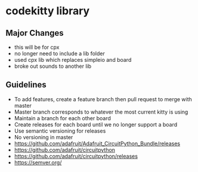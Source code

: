 # codekitty library

## Major Changes

- this will be for cpx
- no longer need to include a lib folder
- used cpx lib which replaces simpleio and board
- broke out sounds to another lib


## Guidelines 

- To add features, create a feature branch then pull request to merge with master
- Master branch corresponds to whatever the most current kitty is using
- Maintain a branch for each other board
- Create releases for each board until we no longer support a board
- Use semantic versioning for releases
- No versioning in master
- https://github.com/adafruit/Adafruit_CircuitPython_Bundle/releases
- https://github.com/adafruit/circuitpython
- https://github.com/adafruit/circuitpython/releases
- https://semver.org/